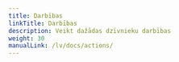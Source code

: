 ```yaml
---
title: Darbības
linkTitle: Darbības
description: Veikt dažādas dzīvnieku darbības
weight: 30
manualLink: /lv/docs/actions/
---
```

<script>
  window.location.href = "/lv/docs/actions/";
</script>
